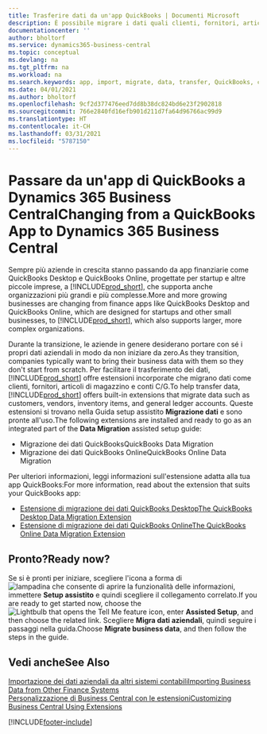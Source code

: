```yaml
---
title: Trasferire dati da un'app QuickBooks | Documenti Microsoft
description: È possibile migrare i dati quali clienti, fornitori, articoli in magazzino e conti C/G dalle app di QuickBooks a Business Central.
documentationcenter: ''
author: bholtorf
ms.service: dynamics365-business-central
ms.topic: conceptual
ms.devlang: na
ms.tgt_pltfrm: na
ms.workload: na
ms.search.keywords: app, import, migrate, data, transfer, QuickBooks, customize
ms.date: 04/01/2021
ms.author: bholtorf
ms.openlocfilehash: 9cf2d377476eed7dd8b38dc824bd6e23f2902818
ms.sourcegitcommit: 766e2840fd16efb901d211d7fa64d96766ac99d9
ms.translationtype: HT
ms.contentlocale: it-CH
ms.lasthandoff: 03/31/2021
ms.locfileid: "5787150"
---
```

# <a name="changing-from-a-quickbooks-app-to-dynamics-365-business-central"></a><span data-ttu-id="a1281-103">Passare da un'app di QuickBooks a Dynamics 365 Business Central</span><span class="sxs-lookup"><span data-stu-id="a1281-103">Changing from a QuickBooks App to Dynamics 365 Business Central</span></span>
<span data-ttu-id="a1281-104">Sempre più aziende in crescita stanno passando da app finanziarie come QuickBooks Desktop e QuickBooks Online, progettate per startup e altre piccole imprese, a [!INCLUDE[prod_short](includes/prod_short.md)], che supporta anche organizzazioni più grandi e più complesse.</span><span class="sxs-lookup"><span data-stu-id="a1281-104">More and more growing businesses are changing from finance apps like QuickBooks Desktop and QuickBooks Online, which are designed for startups and other small businesses, to [!INCLUDE[prod_short](includes/prod_short.md)], which also supports larger, more complex organizations.</span></span> 

<span data-ttu-id="a1281-105">Durante la transizione, le aziende in genere desiderano portare con sé i propri dati aziendali in modo da non iniziare da zero.</span><span class="sxs-lookup"><span data-stu-id="a1281-105">As they transition, companies typically want to bring their business data with them so they don't start from scratch.</span></span> <span data-ttu-id="a1281-106">Per facilitare il trasferimento dei dati, [!INCLUDE[prod_short](includes/prod_short.md)] offre estensioni incorporate che migrano dati come clienti, fornitori, articoli di magazzino e conti C/G.</span><span class="sxs-lookup"><span data-stu-id="a1281-106">To help transfer data, [!INCLUDE[prod_short](includes/prod_short.md)] offers built-in extensions that migrate data such as customers, vendors, inventory items, and general ledger accounts.</span></span> <span data-ttu-id="a1281-107">Queste estensioni si trovano nella Guida setup assistito **Migrazione dati** e sono pronte all'uso.</span><span class="sxs-lookup"><span data-stu-id="a1281-107">The following extensions are installed and ready to go as an integrated part of the **Data Migration** assisted setup guide:</span></span>

* <span data-ttu-id="a1281-108">Migrazione dei dati QuickBooks</span><span class="sxs-lookup"><span data-stu-id="a1281-108">QuickBooks Data Migration</span></span> 
* <span data-ttu-id="a1281-109">Migrazione dei dati QuickBooks Online</span><span class="sxs-lookup"><span data-stu-id="a1281-109">QuickBooks Online Data Migration</span></span>

<span data-ttu-id="a1281-110">Per ulteriori informazioni, leggi informazioni sull'estensione adatta alla tua app QuickBooks:</span><span class="sxs-lookup"><span data-stu-id="a1281-110">For more information, read about the extension that suits your QuickBooks app:</span></span>   

* [<span data-ttu-id="a1281-111">Estensione di migrazione dei dati QuickBooks Desktop</span><span class="sxs-lookup"><span data-stu-id="a1281-111">The QuickBooks Desktop Data Migration Extension</span></span>](ui-extensions-quickbooks-data-migration.md)
* [<span data-ttu-id="a1281-112">Estensione di migrazione dei dati QuickBooks Online</span><span class="sxs-lookup"><span data-stu-id="a1281-112">The QuickBooks Online Data Migration Extension</span></span>](ui-extensions-quickbooks-online-data-migration.md)

## <a name="ready-now"></a><span data-ttu-id="a1281-113">Pronto?</span><span class="sxs-lookup"><span data-stu-id="a1281-113">Ready now?</span></span>
<span data-ttu-id="a1281-114">Se si è pronti per iniziare, scegliere l'icona a forma di ![lampadina che consente di aprire la funzionalità delle informazioni](media/ui-search/search_small.png "Informazioni sull'operazione che si desidera eseguire"), immettere **Setup assistito** e quindi scegliere il collegamento correlato.</span><span class="sxs-lookup"><span data-stu-id="a1281-114">If you are ready to get started now, choose the ![Lightbulb that opens the Tell Me feature](media/ui-search/search_small.png "Tell me what you want to do") icon, enter **Assisted Setup**, and then choose the related link.</span></span> <span data-ttu-id="a1281-115">Scegliere **Migra dati aziendali**, quindi seguire i passaggi nella guida.</span><span class="sxs-lookup"><span data-stu-id="a1281-115">Choose **Migrate business data**, and then follow the steps in the guide.</span></span>

## <a name="see-also"></a><span data-ttu-id="a1281-116">Vedi anche</span><span class="sxs-lookup"><span data-stu-id="a1281-116">See Also</span></span>
[<span data-ttu-id="a1281-117">Importazione dei dati aziendali da altri sistemi contabili</span><span class="sxs-lookup"><span data-stu-id="a1281-117">Importing Business Data from Other Finance Systems</span></span>](across-import-data-configuration-packages.md)  
[<span data-ttu-id="a1281-118">Personalizzazione di Business Central con le estensioni</span><span class="sxs-lookup"><span data-stu-id="a1281-118">Customizing Business Central Using Extensions</span></span>](ui-extensions.md)   


[!INCLUDE[footer-include](includes/footer-banner.md)]